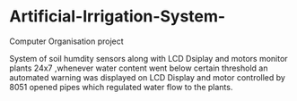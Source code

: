# Artificial-Irrigation-System-
Computer Organisation project

System of soil humdity sensors along with LCD Dsiplay and motors monitor plants 24x7 ,whenever water content went below certain threshold 
an automated warning was displayed on LCD Display and motor controlled by 8051 opened pipes which regulated water flow to the plants.

